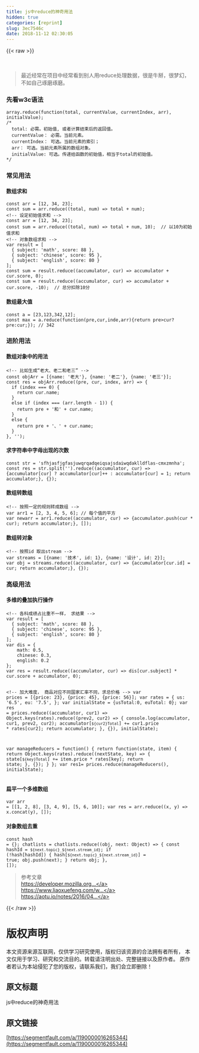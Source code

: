 ```yaml
---
title: js中reduce的神奇用法
hidden: true
categories: [reprint]
slug: 3ec7546c
date: 2018-11-12 02:30:05
---
```


{{< raw >}}
<h2><span class="img-wrap"><img data-src="/img/remote/1460000016287314?w=6000&amp;h=3000" src="https://static.alili.tech/img/remote/1460000016287314?w=6000&amp;h=3000" alt="" title=""></span></h2><blockquote>&#x6700;&#x8FD1;&#x7ECF;&#x5E38;&#x5728;&#x9879;&#x76EE;&#x4E2D;&#x7ECF;&#x5E38;&#x770B;&#x5230;&#x522B;&#x4EBA;&#x7528;reduce&#x5904;&#x7406;&#x6570;&#x636E;&#xFF0C;&#x5F88;&#x662F;&#x725B;&#x63B0;&#xFF0C;&#x5F88;&#x68A6;&#x5E7B;&#xFF0C; &#x4E0D;&#x5982;&#x81EA;&#x5DF1;&#x7422;&#x78E8;&#x7422;&#x78E8;&#x3002;</blockquote><h3>&#x5148;&#x770B;w3c&#x8BED;&#x6CD5;</h3><pre><code>array.reduce(function(total, currentValue, currentIndex, arr), initialValue);
/*
  total: &#x5FC5;&#x9700;&#x3002;&#x521D;&#x59CB;&#x503C;, &#x6216;&#x8005;&#x8BA1;&#x7B97;&#x7ED3;&#x675F;&#x540E;&#x7684;&#x8FD4;&#x56DE;&#x503C;&#x3002;
  currentValue&#xFF1A; &#x5FC5;&#x9700;&#x3002;&#x5F53;&#x524D;&#x5143;&#x7D20;&#x3002;
  currentIndex&#xFF1A; &#x53EF;&#x9009;&#x3002;&#x5F53;&#x524D;&#x5143;&#x7D20;&#x7684;&#x7D22;&#x5F15;&#xFF1B;                     
  arr&#xFF1A; &#x53EF;&#x9009;&#x3002;&#x5F53;&#x524D;&#x5143;&#x7D20;&#x6240;&#x5C5E;&#x7684;&#x6570;&#x7EC4;&#x5BF9;&#x8C61;&#x3002;
  initialValue: &#x53EF;&#x9009;&#x3002;&#x4F20;&#x9012;&#x7ED9;&#x51FD;&#x6570;&#x7684;&#x521D;&#x59CB;&#x503C;&#xFF0C;&#x76F8;&#x5F53;&#x4E8E;total&#x7684;&#x521D;&#x59CB;&#x503C;&#x3002;
*/</code></pre><h3>&#x5E38;&#x89C1;&#x7528;&#x6CD5;</h3><h4>&#x6570;&#x7EC4;&#x6C42;&#x548C;</h4><pre><code>const arr = [12, 34, 23];
const sum = arr.reduce((total, num) =&gt; total + num);
&lt;!-- &#x8BBE;&#x5B9A;&#x521D;&#x59CB;&#x503C;&#x6C42;&#x548C; --&gt;
const arr = [12, 34, 23];
const sum = arr.reduce((total, num) =&gt; total + num, 10);  // &#x4EE5;10&#x4E3A;&#x521D;&#x59CB;&#x503C;&#x6C42;&#x548C;
&lt;!-- &#x5BF9;&#x8C61;&#x6570;&#x7EC4;&#x6C42;&#x548C; --&gt;
var result = [
  { subject: &apos;math&apos;, score: 88 },
  { subject: &apos;chinese&apos;, score: 95 },
  { subject: &apos;english&apos;, score: 80 }
];
const sum = result.reduce((accumulator, cur) =&gt; accumulator + cur.score, 0); 
const sum = result.reduce((accumulator, cur) =&gt; accumulator + cur.score, -10);  // &#x603B;&#x5206;&#x6263;&#x9664;10&#x5206;</code></pre><h4>&#x6570;&#x7EC4;&#x6700;&#x5927;&#x503C;</h4><pre><code>const a = [23,123,342,12];
const max = a.reduce(function(pre,cur,inde,arr){return pre&gt;cur?pre:cur;}); // 342
</code></pre><h3>&#x8FDB;&#x9636;&#x7528;&#x6CD5;</h3><h4>&#x6570;&#x7EC4;&#x5BF9;&#x8C61;&#x4E2D;&#x7684;&#x7528;&#x6CD5;</h4><pre><code>&lt;!-- &#x6BD4;&#x5982;&#x751F;&#x6210;&#x201C;&#x8001;&#x5927;&#x3001;&#x8001;&#x4E8C;&#x548C;&#x8001;&#x4E09;&#x201D; --&gt;
const objArr = [{name: &apos;&#x8001;&#x5927;&apos;}, {name: &apos;&#x8001;&#x4E8C;&apos;}, {name: &apos;&#x8001;&#x4E09;&apos;}];
const res = objArr.reduce((pre, cur, index, arr) =&gt; {
  if (index === 0) {
    return cur.name;
  }
  else if (index === (arr.length - 1)) {
    return pre + &apos;&#x548C;&apos; + cur.name;
  }
  else {
    return pre + &apos;&#x3001;&apos; + cur.name;
  }
}, &apos;&apos;);</code></pre><h4>&#x6C42;&#x5B57;&#x7B26;&#x4E32;&#x4E2D;&#x5B57;&#x6BCD;&#x51FA;&#x73B0;&#x7684;&#x6B21;&#x6570;</h4><pre><code>const str = &apos;sfhjasfjgfasjuwqrqadqeiqsajsdaiwqdaklldflas-cmxzmnha&apos;;
const res = str.split(&apos;&apos;).reduce((accumulator, cur) =&gt; {accumulator[cur] ? accumulator[cur]++ : accumulator[cur] = 1; return accumulator;}, {});</code></pre><h4>&#x6570;&#x7EC4;&#x8F6C;&#x6570;&#x7EC4;</h4><pre><code>&lt;!-- &#x6309;&#x7167;&#x4E00;&#x5B9A;&#x7684;&#x89C4;&#x5219;&#x8F6C;&#x6210;&#x6570;&#x7EC4; --&gt;
var arr1 = [2, 3, 4, 5, 6]; // &#x6BCF;&#x4E2A;&#x503C;&#x7684;&#x5E73;&#x65B9;
var newarr = arr1.reduce((accumulator, cur) =&gt; {accumulator.push(cur * cur); return accumulator;}, []);
</code></pre><h4>&#x6570;&#x7EC4;&#x8F6C;&#x5BF9;&#x8C61;</h4><pre><code>&lt;!-- &#x6309;&#x7167;id &#x53D6;&#x51FA;stream --&gt;
var streams = [{name: &apos;&#x6280;&#x672F;&apos;, id: 1}, {name: &apos;&#x8BBE;&#x8BA1;&apos;, id: 2}];
var obj = streams.reduce((accumulator, cur) =&gt; {accumulator[cur.id] = cur; return accumulator;}, {});</code></pre><h3>&#x9AD8;&#x7EA7;&#x7528;&#x6CD5;</h3><h4>&#x591A;&#x7EF4;&#x7684;&#x53E0;&#x52A0;&#x6267;&#x884C;&#x64CD;&#x4F5C;</h4><pre><code>&lt;!-- &#x5404;&#x79D1;&#x6210;&#x7EE9;&#x5360;&#x6BD4;&#x91CD;&#x4E0D;&#x4E00;&#x6837;&#xFF0C; &#x6C42;&#x7ED3;&#x679C; --&gt;
var result = [
  { subject: &apos;math&apos;, score: 88 },
  { subject: &apos;chinese&apos;, score: 95 },
  { subject: &apos;english&apos;, score: 80 }
];
var dis = {
    math: 0.5,
    chinese: 0.3,
    english: 0.2
};
var res = result.reduce((accumulator, cur) =&gt; dis[cur.subject] * cur.score + accumulator, 0);

&lt;!-- &#x52A0;&#x5927;&#x96BE;&#x5EA6;&#xFF0C; &#x5546;&#x54C1;&#x5BF9;&#x5E94;&#x4E0D;&#x540C;&#x56FD;&#x5BB6;&#x6C47;&#x7387;&#x4E0D;&#x540C;&#xFF0C;&#x6C42;&#x603B;&#x4EF7;&#x683C; --&gt;
var prices = [{price: 23}, {price: 45}, {price: 56}];
var rates = {
  us: &apos;6.5&apos;,
  eu: &apos;7.5&apos;,
};
var initialState = {usTotal:0, euTotal: 0};
var res = prices.reduce((accumulator, cur1) =&gt; Object.keys(rates).reduce((prev2, cur2) =&gt; {
  console.log(accumulator, cur1, prev2, cur2);
  accumulator[`${cur2}Total`] += cur1.price * rates[cur2];
  return accumulator;
}, {}), initialState);

var manageReducers = function() {
  return function(state, item) {
    return Object.keys(rates).reduce((nextState, key) =&gt; {
        state[`${key}Total`] += item.price * rates[key];
        return state;
      }, {});
  }
};
var res1= prices.reduce(manageReducers(), initialState);
</code></pre><h4>&#x6241;&#x5E73;&#x4E00;&#x4E2A;&#x591A;&#x7EF4;&#x6570;&#x7EC4;</h4><pre><code>var arr = [[1, 2, 8], [3, 4, 9], [5, 6, 10]];
var res = arr.reduce((x, y) =&gt; x.concat(y), []);</code></pre><h4>&#x5BF9;&#x8C61;&#x6570;&#x7EC4;&#x53BB;&#x91CD;</h4><pre><code>const hash = {};
  chatlists = chatlists.reduce((obj, next: Object) =&gt; {
    const hashId = `${next.topic}_${next.stream_id}`;
    if (!hash[hashId]) {
      hash[`${next.topic}_${next.stream_id}`] = true;
      obj.push(next);
    }
    return obj;
  }, []);</code></pre><blockquote>&#x53C2;&#x8003;&#x6587;&#x7AE0;<br><a href="https://developer.mozilla.org/zh-CN/docs/Web/JavaScript/Reference/Global_Objects/Array/Reduce" rel="nofollow noreferrer"></a><a href="https://developer.mozilla.org/zh-CN/docs/Web/JavaScript/Reference/Global_Objects/Array/Reduce" rel="nofollow noreferrer">https://developer.mozilla.org...</a><br><a href="https://www.liaoxuefeng.com/wiki/001434446689867b27157e896e74d51a89c25cc8b43bdb3000/001435119854495d29b9b3d7028477a96ed74db95032675000" rel="nofollow noreferrer"></a><a href="https://www.liaoxuefeng.com/wiki/001434446689867b27157e896e74d51a89c25cc8b43bdb3000/001435119854495d29b9b3d7028477a96ed74db95032675000" rel="nofollow noreferrer">https://www.liaoxuefeng.com/w...</a><br><a href="https://aotu.io/notes/2016/04/14/js-reduce/index.html" rel="nofollow noreferrer"></a><a href="https://aotu.io/notes/2016/04/14/js-reduce/index.html" rel="nofollow noreferrer">https://aotu.io/notes/2016/04...</a></blockquote>
{{< /raw >}}

# 版权声明
本文资源来源互联网，仅供学习研究使用，版权归该资源的合法拥有者所有，
本文仅用于学习、研究和交流目的。转载请注明出处、完整链接以及原作者。
原作者若认为本站侵犯了您的版权，请联系我们，我们会立即删除！

## 原文标题
js中reduce的神奇用法

## 原文链接
[https://segmentfault.com/a/1190000016265344](https://segmentfault.com/a/1190000016265344)

